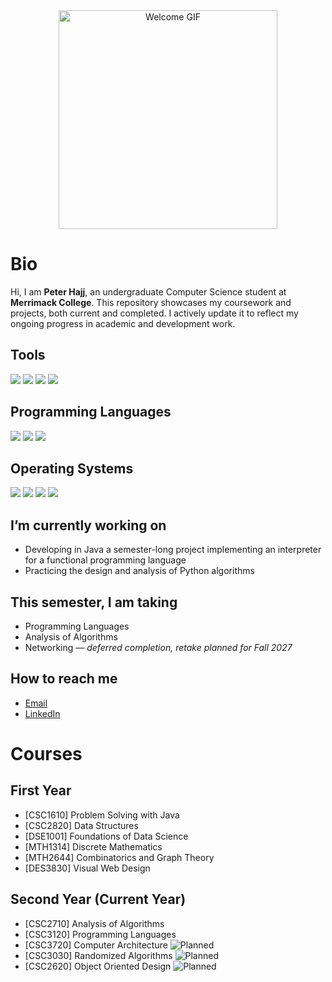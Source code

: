 <div align="center">
  <img src="https://media.giphy.com/media/v1.Y2lkPWVjZjA1ZTQ3dXNnZnp6Y2FpZzJmeHE3bHB3M2ljeHNhdDN0MGw2NnNvNGN4dHFtcCZlcD12MV9naWZzX3NlYXJjaCZjdD1n/QYkX9IMHthYn0Y3pcG/giphy.gif" alt="Welcome GIF" width="350">
</div>

# Bio
Hi, I am **Peter Hajj**, an undergraduate Computer Science student at **Merrimack College**. This repository showcases my coursework and projects, both current and completed. I actively update it to reflect my ongoing progress in academic and development work.

##  Tools 
<img src="https://ziadoua.github.io/m3-Markdown-Badges/badges/VisualStudioCode/visualstudiocode1.svg">
<img src="https://ziadoua.github.io/m3-Markdown-Badges/badges/Unity/unity1.svg">
<img src="https://ziadoua.github.io/m3-Markdown-Badges/badges/Figma/figma1.svg">
<img src="https://ziadoua.github.io/m3-Markdown-Badges/badges/Git/git1.svg">

##  Programming Languages
<img src="https://ziadoua.github.io/m3-Markdown-Badges/badges/Java/java1.svg">
<img src="https://ziadoua.github.io/m3-Markdown-Badges/badges/Python/python3.svg">
<img src="https://ziadoua.github.io/m3-Markdown-Badges/badges/CSharp/csharp1.svg">

##  Operating Systems
<img src="https://ziadoua.github.io/m3-Markdown-Badges/badges/Windows/windows2.svg">
<img src="https://ziadoua.github.io/m3-Markdown-Badges/badges/macOS/macos2.svg">
<img src="https://ziadoua.github.io/m3-Markdown-Badges/badges/Linux/linux2.svg">
<img src="https://ziadoua.github.io/m3-Markdown-Badges/badges/Ubuntu/ubuntu1.svg">

## I’m currently working on
* Developing in Java a semester-long project implementing an interpreter for a functional programming language  
* Practicing the design and analysis of Python algorithms

## This semester, I am taking
* Programming Languages  
* Analysis of Algorithms
* Networking — *deferred completion, retake planned for Fall 2027*


## How to reach me
* [Email](mailto:hajjp@merrimack.edu)  
* [LinkedIn](https://www.linkedin.com/in/hajjpeter/)

# Courses

## First Year
* [CSC1610] Problem Solving with Java  
* [CSC2820] Data Structures
* [DSE1001] Foundations of Data Science
* [MTH1314] Discrete Mathematics  
* [MTH2644] Combinatorics and Graph Theory  
* [DES3830] Visual Web Design

## Second Year (Current Year)
* [CSC2710] Analysis of Algorithms  
* [CSC3120] Programming Languages
* [CSC3720] Computer Architecture ![Planned](https://img.shields.io/badge/Planned-Spring_2026-lightgrey?style=flat-square)
* [CSC3030] Randomized Algorithms ![Planned](https://img.shields.io/badge/Planned-Spring_2026-lightgrey?style=flat-square)
* [CSC2620] Object Oriented Design ![Planned](https://img.shields.io/badge/Planned-Spring_2026-lightgrey?style=flat-square)
